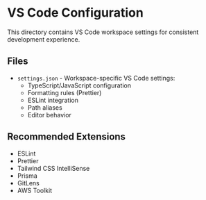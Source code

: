 # VS Code Configuration

This directory contains VS Code workspace settings for consistent development experience.

## Files

- `settings.json` - Workspace-specific VS Code settings:
  - TypeScript/JavaScript configuration
  - Formatting rules (Prettier)
  - ESLint integration
  - Path aliases
  - Editor behavior

## Recommended Extensions

- ESLint
- Prettier
- Tailwind CSS IntelliSense
- Prisma
- GitLens
- AWS Toolkit
